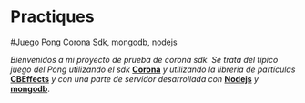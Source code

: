 Practiques
==========

#Juego Pong Corona Sdk, mongodb, nodejs

*Bienvenidos a mi proyecto de prueba de corona sdk. Se trata del típico juego del Pong utilizando el sdk*
**[Corona](http://coronalabs.com/products/corona-sdk/)** *y utilizando la libreria de partículas* 
**[CBEffects](https://github.com/GymbylCoding/CBEffects)** *y con una parte de servidor 
desarrollada con* **[Nodejs](http://nodejs.org/)** *y* **[mongodb](https://www.mongodb.org/)**.

